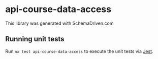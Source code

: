 
# api-course-data-access

This library was generated with SchemaDriven.com

## Running unit tests

Run `nx test api-course-data-access` to execute the unit tests via [Jest](https://jestjs.io).

